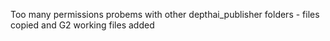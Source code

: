 Too many permissions probems with other depthai_publisher folders - files copied and G2 working files added
